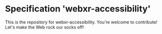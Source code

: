 
# Specification 'webxr-accessibility'

This is the repository for webxr-accessibility. You're welcome to contribute! Let's make the Web rock our socks
off!
